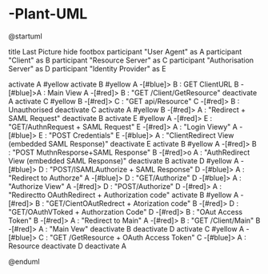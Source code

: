 # -Plant-UML
@startuml

title Last Picture
hide footbox
participant "User Agent" as A
participant "Client" as B
participant "Resource Server" as C
participant "Authorisation Server" as D
participant "ldentity Provider" as E

activate A  #yellow
activate B  #yellow
A -[#blue]> B : GET ClientURL
B -[#blue]>A : Main View
A -[#red]> B : "GET /Client/GetResource"
deactivate A
activate C  #yellow
B -[#red]> C : "GET api/Resource"
C -[#red]> B : Unauthorised
deactivate C
activate A  #yellow
B -[#red]> A : "Redirect + SAML Request"
deactivate B
activate E  #yellow
A -[#red]> E : "GET/AuthnRequest + SAML Request"
E -[#red]> A : "Login Viewy"
A -[#blue]> E : "POST Credentials"
E -[#blue]> A : "ClientRedirect View (embedded SAML Response)"
deactivate E
activate B  #yellow
A -[#red]> B : "POST MuthnResporse+SAML Response"
B -[#red]>o A : "AuthRedirect View (embedded SAML Response)"
deactivate B
activate D  #yellow
A -[#blue]> D : "POST/ISAMLAuthorize + SAML Response"
D -[#blue]> A : "Redirect to Authorze"
A -[#blue]> D : "GET/Authorize"
D -[#blue]> A : "Authorize View"
A -[#red]> D : "POST/Authorize"
D -[#red]> A : "Redirectto OAuthRedirect + Authorization code"
activate B  #yellow
A -[#red]> B : "GET/CientOAutRedrect + Atorization code"
B -[#red]> D : "GET/OAuthVToked + Authorzation Code"
D -[#red]> B : "OAut Access Token"
B -[#red]> A : "Redirect to Main"
A -[#red]> B : "GET /Client/Main"
B -[#red]> A : "Main Vew"
deactivate B
deactivate D
activate C #yellow
A -[#blue]> C : "GET /GetResource + OAuth Access Token"
C -[#blue]> A : Resource
deactivate D
deactivate A

@enduml

